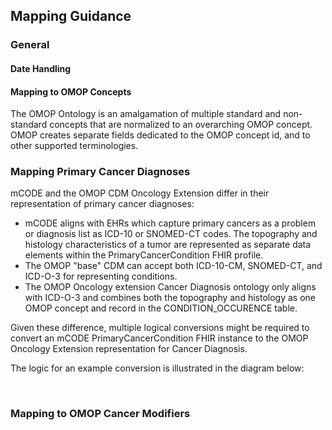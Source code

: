 ## Mapping Guidance

### General

#### Date Handling

#### Mapping to OMOP Concepts

The OMOP Ontology is an amalgamation of multiple standard and non-standard concepts that are normalized to an overarching OMOP concept. OMOP creates separate fields dedicated to the OMOP concept id, and to other supported terminologies.

### Mapping Primary Cancer Diagnoses

mCODE and the OMOP CDM Oncology Extension differ in their representation of primary cancer diagnoses:

* mCODE aligns with EHRs which capture primary cancers as a problem or diagnosis list as ICD-10 or SNOMED-CT codes. The topography and histology characteristics of a tumor are represented as separate data elements within the PrimaryCancerCondition FHIR profile.
* The OMOP "base" CDM can accept both ICD-10-CM, SNOMED-CT, and ICD-O-3 for representing conditions.
* The OMOP Oncology extension Cancer Diagnosis ontology only aligns with ICD-O-3 and combines both the topography and histology as one OMOP concept and record in the CONDITION_OCCURENCE table.

Given these difference, multiple logical conversions might be required to convert an mCODE PrimaryCancerCondition FHIR instance to the OMOP Oncology Extension representation for Cancer Diagnosis. 

The logic for an example conversion is illustrated in the diagram below:

<object data="mCODE-OMOP-PrimaryCancerConditionVocab.svg" type="image/svg+xml"></object>
<br/>

### Mapping to OMOP Cancer Modifiers
